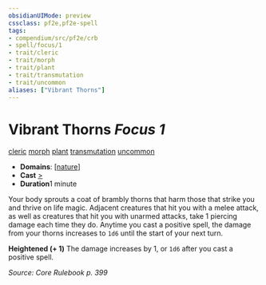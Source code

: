 ```yaml
---
obsidianUIMode: preview
cssclass: pf2e,pf2e-spell
tags:
- compendium/src/pf2e/crb
- spell/focus/1
- trait/cleric
- trait/morph
- trait/plant
- trait/transmutation
- trait/uncommon
aliases: ["Vibrant Thorns"]
---
```

# Vibrant Thorns *Focus 1*   
[cleric](../../Rules/traits/cleric.md)  [morph](../../Rules/traits/morph.md)  [plant](../../Rules/traits/plant.md)  [transmutation](../../Rules/traits/transmutation.md)  [uncommon](../../Rules/traits/uncommon.md)  

- **Domains**: [[nature](../setting/domains.md#Nature)]
- **Cast** [>](../../Rules/core-rulebook/chapter-9-playing-the-game.md#Actions "Single Action") 
- **Duration**1 minute

Your body sprouts a coat of brambly thorns that harm those that strike you and thrive on life magic. Adjacent creatures that hit you with a melee attack, as well as creatures that hit you with unarmed attacks, take 1 piercing damage each time they do. Anytime you cast a positive spell, the damage from your thorns increases to `1d6` until the start of your next turn.

**Heightened (+ 1)** The damage increases by 1, or `1d6` after you cast a positive spell.

*Source: Core Rulebook p. 399*